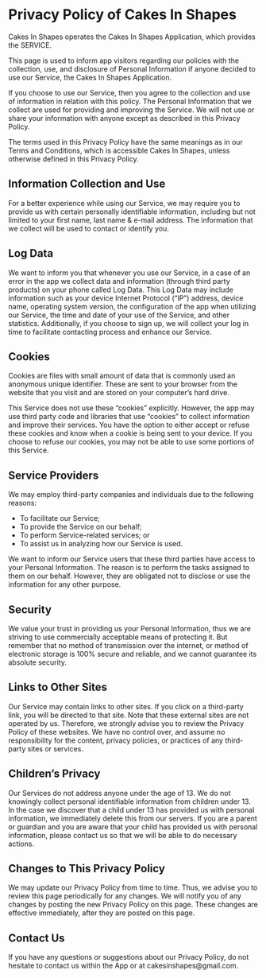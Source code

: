﻿<h1>Privacy Policy of Cakes In Shapes</h1>
<p>Cakes In Shapes operates the Cakes In Shapes Application, which provides the SERVICE. </p>
<p>This page is used to inform app visitors regarding our policies with the collection, use, and disclosure of Personal Information if anyone decided to use our Service, the Cakes In Shapes Application. </p>
<p>If you choose to use our Service, then you agree to the collection and use of information in relation with this policy. The Personal Information that we collect are used for providing and improving the Service. We will not use or share your information with anyone except as described in this Privacy Policy. </p>
<p>The terms used in this Privacy Policy have the same meanings as in our Terms and Conditions, which is accessible Cakes In Shapes, unless otherwise defined in this Privacy Policy. </p>
<h2>Information Collection and Use</h2>
<p>For a better experience while using our Service, we may require you to provide us with certain personally identifiable information, including but not limited to your first name, last name & e-mail address. The information that we collect will be used to contact or identify you. </p>
<h2>Log Data</h2>
<p>We want to inform you that whenever you use our Service, in a case of an error in the app we collect data and information (through third party products) on your phone called Log Data. This Log Data may include information such as your device Internet Protocol (“IP”) address, device name, operating system version, the configuration of the app when utilizing our Service, the time and date of your use of the Service, and other statistics. Additionally, if you choose to sign up, we will collect your log in time to facilitate contacting process and enhance our Service. </p>
<h2>Cookies</h2>
<p>Cookies are files with small amount of data that is commonly used an anonymous unique identifier. These are sent to your browser from the website that you visit and are stored on your computer’s hard drive. </p>
<p>This Service does not use these “cookies” explicitly. However, the app may use third party code and libraries that use “cookies” to collect information and improve their services. You have the option to either accept or refuse these cookies and know when a cookie is being sent to your device. If you choose to refuse our cookies, you may not be able to use some portions of this Service. </p>
<h2>Service Providers</h2>
<p>We may employ third-party companies and individuals due to the following reasons: <p>
<ul>
<li>To facilitate our Service; </li>
<li>To provide the Service on our behalf; </li>
<li>To perform Service-related services; or</li>
<li>To assist us in analyzing how our Service is used. </li>
</ul>

<p>We want to inform our Service users that these third parties have access to your Personal Information. The reason is to perform the tasks assigned to them on our behalf. However, they are obligated not to disclose or use the information for any other purpose. </p>
<h2>Security</h2>
<p>We value your trust in providing us your Personal Information, thus we are striving to use commercially acceptable means of protecting it. But remember that no method of transmission over the internet, or method of electronic storage is 100% secure and reliable, and we cannot guarantee its absolute security. </p>
<h2>Links to Other Sites</h2>
<p>Our Service may contain links to other sites. If you click on a third-party link, you will be directed to that site. Note that these external sites are not operated by us. Therefore, we strongly advise you to review the Privacy Policy of these websites. We have no control over, and assume no responsibility for the content, privacy policies, or practices of any third-party sites or services. </p>
<h2>Children’s Privacy</h2>
<p>Our Services do not address anyone under the age of 13. We do not knowingly collect personal identifiable information from children under 13. In the case we discover that a child under 13 has provided us with personal information, we immediately delete this from our servers. If you are a parent or guardian and you are aware that your child has provided us with personal information, please contact us so that we will be able to do necessary actions. </p>
<h2>Changes to This Privacy Policy</h2>
<p>We may update our Privacy Policy from time to time. Thus, we advise you to review this page periodically for any changes. We will notify you of any changes by posting the new Privacy Policy on this page. These changes are effective immediately, after they are posted on this page. </p>
<h2>Contact Us</h2>
<p>If you have any questions or suggestions about our Privacy Policy, do not hesitate to contact us within the App or at cakesinshapes@gmail.com. </p>